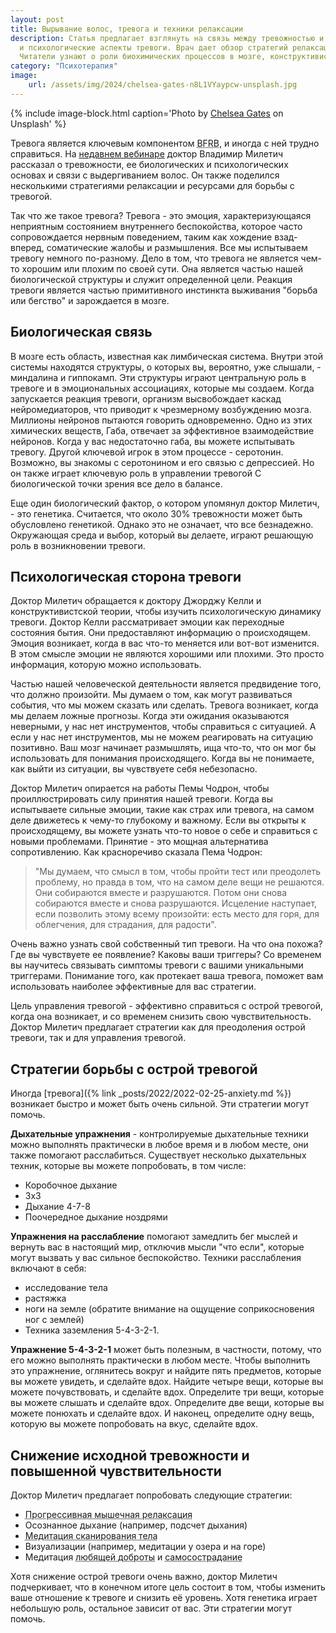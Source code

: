 ```yaml
---
layout: post
title: Вырывание волос, тревога и техники релаксации
description: Статья предлагает взглянуть на связь между тревожностью и трихотилломанией, разбирая биологические 
  и психологические аспекты тревоги. Врач дает обзор стратегий релаксации и ресурсов для преодоления тревоги. 
  Читатели узнают о роли биохимических процессов в мозге, конструктивистской теории эмоций и практических методах управления острой тревогой.
category: "Психотерапия"
image:
    url: /assets/img/2024/chelsea-gates-n8L1VYaypcw-unsplash.jpg
---
```


{% include image-block.html
caption='Photo by <a href="https://unsplash.com/@chelseacgates" rel="nofollow">Chelsea Gates</a> on Unsplash'
%}


Тревога является ключевым компонентом <abbr title="BFRB - это аббревиатура, которая означает
'Body-Focused Repetitive Behaviors' (повторяющиеся поведенческие действия, связанные с телом). Это группа психических расстройств,
характеризующихся повторяющимися действиями, такими как выдирание волос, кусание ногтей, скрежет зубами и другие подобные
действия, которые привлекают внимание к телу. Трихотилломания является одним из типов BFRB.">BFRB</abbr>, 
и иногда с ней трудно справиться. На <a href="https://www.youtube.com/watch?v=gKrjWFL93_k" rel="nofollow">недавнем вебинаре</a>
доктор Владимир Милетич рассказал о тревожности, ее биологических и психологических основах и связи с выдергиванием волос. Он также поделился несколькими стратегиями 
релаксации и ресурсами для борьбы с тревогой.

Так что же такое тревога? Тревога - это эмоция, характеризующаяся неприятным состоянием внутреннего беспокойства,
которое часто сопровождается нервным поведением, таким как хождение взад-вперед, соматические жалобы и размышления. 
Все мы испытываем тревогу немного по-разному. Дело в том, что тревога не является чем-то хорошим или плохим по своей сути. 
Она является частью нашей биологической структуры и служит определенной цели. Реакция тревоги является частью примитивного 
инстинкта выживания "борьба или бегство" и зарождается в мозге.

## Биологическая связь

В мозге есть область, известная как лимбическая система. Внутри этой системы находятся структуры, о которых вы, вероятно, уже 
слышали, - миндалина и гиппокамп. Эти структуры играют центральную роль в тревоге и в эмоциональных ассоциациях, которые мы 
создаем. Когда запускается реакция тревоги, организм высвобождает каскад нейромедиаторов, что приводит к чрезмерному 
возбуждению мозга. Миллионы нейронов пытаются говорить одновременно. Одно из этих химических веществ, Габа, отвечает за 
эффективное взаимодействие нейронов. Когда у вас недостаточно габа, вы можете испытывать тревогу. Другой ключевой игрок в этом 
процессе - серотонин. Возможно, вы знакомы с серотонином и его связью с депрессией. Но он также играет ключевую роль в 
управлении тревогой С биологической точки зрения все дело в балансе.

Еще один биологический фактор, о котором упомянул доктор Милетич, - это генетика. Считается, что около 30% тревожности может 
быть обусловлено генетикой. Однако это не означает, что все безнадежно. Окружающая среда и выбор, который вы делаете, 
играют решающую роль в возникновении тревоги.

## Психологическая сторона тревоги

Доктор Милетич обращается к доктору Джорджу Келли и конструктивистской теории, чтобы изучить психологическую динамику тревоги. 
Доктор Келли рассматривает эмоции как переходные состояния бытия. Они предоставляют информацию о происходящем. 
Эмоция возникает, когда в вас что-то меняется или вот-вот изменится. В этом смысле эмоции не являются хорошими или плохими.
Это просто информация, которую можно использовать.

Частью нашей человеческой деятельности является предвидение того, что должно произойти. Мы думаем о том, как могут 
развиваться события, что мы можем сказать или сделать.  Тревога возникает, когда мы делаем ложные прогнозы. Когда 
эти ожидания оказываются неверными, у нас нет инструментов, чтобы справиться с ситуацией. А если у нас нет инструментов, 
мы не можем реагировать на ситуацию позитивно. Ваш мозг начинает размышлять, ища что-то, что он мог бы использовать 
для понимания происходящего. Когда вы не понимаете, как выйти из ситуации, вы чувствуете себя небезопасно.

Доктор Милетич опирается на работы Пемы Чодрон, чтобы проиллюстрировать силу принятия нашей тревоги. Когда вы испытываете 
сильные эмоции, такие как страх или тревога, на самом деле движетесь к чему-то глубокому и важному. Если вы открыты 
к происходящему, вы можете узнать что-то новое о себе и справиться с новыми проблемами. Принятие - это мощная 
альтернатива сопротивлению. Как красноречиво сказала Пема Чодрон:
> "Мы думаем, что смысл в том, чтобы пройти тест или преодолеть проблему, но правда в том, что на самом деле вещи не решаются. Они собираются вместе и разрушаются.
> Потом они снова собираются вместе и снова разрушаются. Исцеление наступает, если позволить этому всему произойти: есть место для горя, для облегчения, для страдания, для радости".

Очень важно узнать свой собственный тип тревоги. На что она похожа? Где вы чувствуете ее появление? Каковы ваши триггеры? 
Со временем вы научитесь связывать симптомы тревоги с вашими уникальными триггерами. Понимание того, как протекает ваша 
тревога, поможет вам использовать наиболее эффективные для вас стратегии.

Цель управления тревогой - эффективно справиться с острой тревогой, когда она возникает, и со временем снизить свою 
чувствительность. Доктор Милетич предлагает стратегии как для преодоления острой тревоги, так и для управления тревогой.

## Стратегии борьбы с острой тревогой

Иногда [тревога]({% link _posts/2022/2022-02-25-anxiety.md %}) возникает быстро и может быть очень сильной. Эти стратегии могут помочь.  

**Дыхательные упражнения** - контролируемые дыхательные техники можно выполнять практически в любое время и в любом месте, они 
также помогают расслабиться. Существует несколько дыхательных техник, которые вы можете попробовать, в том числе:

- Коробочное дыхание
- 3x3 
- Дыхание 4-7-8
- Поочередное дыхание ноздрями

**Упражнения на расслабление** помогают замедлить бег мыслей и вернуть вас в настоящий мир, 
отключив мысли "что если", которые могут вызвать у вас сильное беспокойство. Техники расслабления включают в себя:
- исследование тела
- растяжка 
- ноги на земле (обратите внимание на ощущение соприкосновения ног с землей)
- Техника заземления 5-4-3-2-1.   

**Упражнение 5-4-3-2-1** может быть полезным, в частности, потому, что его можно выполнять практически в 
любом месте. Чтобы выполнить это упражнение, оглянитесь вокруг и найдите пять предметов, которые вы можете увидеть, и 
сделайте вдох. Найдите четыре вещи, которые вы можете почувствовать, и сделайте вдох. Определите три вещи, которые вы 
можете слышать и сделайте вдох. Определите две вещи, которые вы можете понюхать и сделайте вдох. И наконец, определите одну вещь, 
которую вы можете попробовать на вкус, сделайте вдох.

## Снижение исходной тревожности и повышенной чувствительности

Доктор Милетич предлагает попробовать следующие стратегии:

- <abbr title="Прогрессивной мышечной релаксацией по Джекобсону является способ, при котором путем сознательного напряжения определенных групп мышц, достигается состояние глубокой релаксации всего тела.">Прогрессивная мышечная релаксация</abbr>
- Осознанное дыхание (например, подсчет дыхания)
- <abbr title="В ней вы концентрируете внимание на своем теле, подмечая все ощущения, мысленно сканируя его с головы до ног">Медитация сканирования тела</abbr>
- Визуализации (например, медитации у озера и на горе)
- Медитация <abbr title="Это техника медитации, которая направлена на развитие дружелюбия ко всем живым существам. Будто солнце, которое светит в разных направлениях и дарит своё тепло всем без исключения, так и мы не должны разделять живых существ на тех, кто достоин или не достоин нашего сердечного тепла и дружелюбия.">любящей доброты</abbr> и <abbr title="Самосострадание - навык обращения с собой, как с близким другом, который нам искренне небезразличен, которому мы желаем добра и счастья.">самосострадание</abbr>

Хотя снижение острой тревоги очень важно, доктор Милетич подчеркивает, что в конечном итоге цель состоит в том, чтобы изменить 
ваше отношение к тревоге и снизить её уровень. Хотя генетика играет небольшую роль, остальное зависит от вас. Эти стратегии могут помочь.